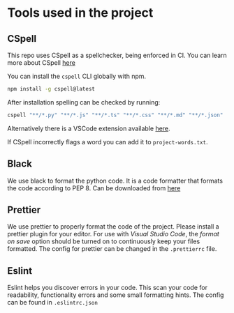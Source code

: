 # Tools used in the project

## CSpell

This repo uses CSpell as a spellchecker, being enforced in CI.
You can learn more about CSpell [here](https://cspell.org/docs/getting-started/)

You can install the `cspell` CLI globally with npm.

```bash
npm install -g cspell@latest
```

After installation spelling can be checked by running:

```bash
cspell "**/*.py" "**/*.js" "**/*.ts" "**/*.css" "**/*.md" "**/*.json"
```

Alternatively there is a VSCode extension available [here](https://marketplace.visualstudio.com/items?itemName=streetsidesoftware.code-spell-checker).

If CSpell incorrectly flags a word you can add it to `project-words.txt`.

## Black

We use black to format the python code. It is a code formatter that formats the code according to PEP 8.
Can be downloaded from [here](https://marketplace.visualstudio.com/items/?itemName=ms-python.black-formatter)

## Prettier

We use prettier to properly format the code of the project. Please install a prettier plugin for your editor.
For use with _Visual Studio Code_, the _format on save_ option should be turned on to continuously keep your files formatted.
The config for prettier can be changed in the `.prettierrc` file.

## Eslint

Eslint helps you discover errors in your code. This scan your code for readability, functionality errors and some small formatting hints.
The config can be found in `.eslintrc.json`
